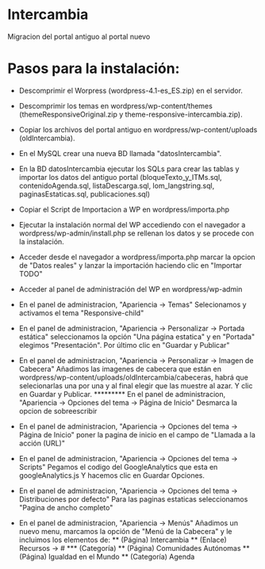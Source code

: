 # Intercambia
Migracion del portal antiguo al portal nuevo

# Pasos para la instalación:

* Descomprimir el Worpress (wordpress-4.1-es_ES.zip) en el servidor.
* Descomprimir los temas en wordpress/wp-content/themes (themeResponsiveOriginal.zip y theme-responsive-intercambia.zip).
* Copiar los archivos del portal antiguo en wordpress/wp-content/uploads (oldIntercambia).

* En el MySQL crear una nueva BD llamada "datosIntercambia".
* En la BD datosIntercambia ejecutar los SQLs para crear las tablas y importar los datos del antiguo portal (bloqueTexto_y_ITMs.sql, contenidoAgenda.sql, listaDescarga.sql, lom_langstring.sql, paginasEstaticas.sql, publicaciones.sql)
* Copiar el Script de Importacion a WP en wordpress/importa.php

* Ejecutar la instalación normal del WP accediendo con el navegador a wordpress/wp-admin/install.php se rellenan los datos y se procede con la instalación.
* Acceder desde el navegador a wordpress/importa.php marcar la opcion de "Datos reales" y lanzar la importación haciendo clic en "Importar TODO"

* Acceder al panel de administración del WP en wordpress/wp-admin
* En el panel de administracion, "Apariencia -> Temas" Selecionamos y activamos el tema "Responsive-child"
* En el panel de administracion, "Apariencia -> Personalizar -> Portada estática" seleccionamos la opción "Una página estatica" y en "Portada" elegimos "Presentación". Por último clic en "Guardar y Publicar"
* En el panel de administracion, "Apariencia -> Personalizar -> Imagen de Cabecera" Añadimos las imagenes de cabecera que están en wordpress/wp-content/uploads/oldIntercambia/cabeceras, habrá que selecionarlas una por una y al final elegir que las muestre al azar. Y clic en Guardar y Publicar.
********* En el panel de administracion, "Apariencia -> Opciones del tema -> Página de Inicio" Desmarca la opcion de sobreescribir
* En el panel de administracion, "Apariencia -> Opciones del tema -> Página de Inicio" poner la pagina de inicio en el campo de "Llamada a la acción (URL)"
* En el panel de administracion, "Apariencia -> Opciones del tema -> Scripts" Pegamos el codigo del GoogleAnalytics que esta en googleAnalytics.js Y hacemos clic en Guardar Opciones.
* En el panel de administracion, "Apariencia -> Opciones del tema -> Distribuciones por defecto" Para las paginas estaticas seleccionamos "Pagina de ancho completo"
* En el panel de administracion, "Apariencia -> Menús" Añadimos un nuevo menu, marcamos la opción de "Menú de la Cabecera" y le incluimos los elementos de:
** (Página) Intercambia
** (Enlace) Recursos -> #
*** (Categoría) 
** (Página) Comunidades Autónomas
** (Página) Igualdad en el Mundo
** (Categoría) Agenda



